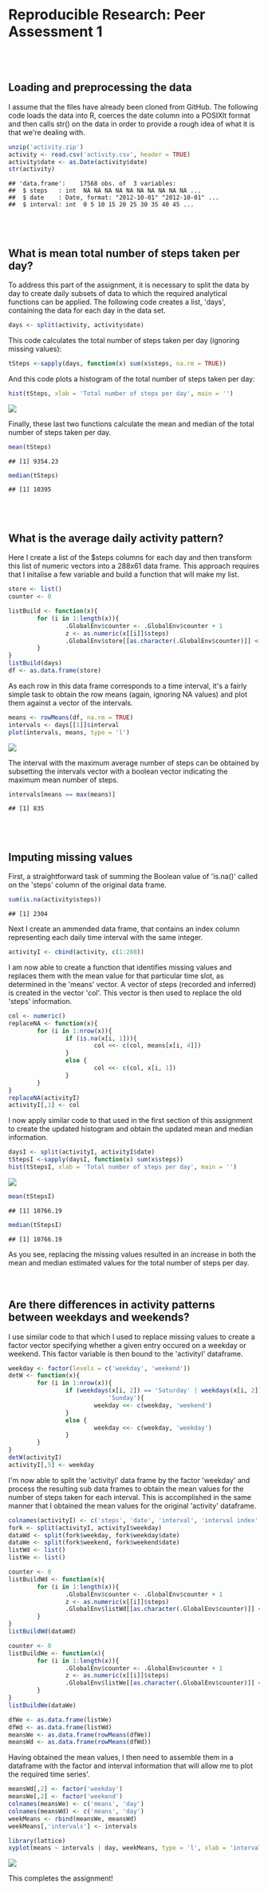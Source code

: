 # Reproducible Research: Peer Assessment 1
<br />
<br />

## Loading and preprocessing the data
I assume that the files have already been cloned from GitHub. The following code loads the data into R, coerces the date column into a POSIXlt format and then calls str() on the data in order to provide a rough idea of what it is that we're dealing with. 


```r
unzip('activity.zip')
activity <- read.csv('activity.csv', header = TRUE)
activity$date <- as.Date(activity$date)
str(activity)
```

```
## 'data.frame':	17568 obs. of  3 variables:
##  $ steps   : int  NA NA NA NA NA NA NA NA NA NA ...
##  $ date    : Date, format: "2012-10-01" "2012-10-01" ...
##  $ interval: int  0 5 10 15 20 25 30 35 40 45 ...
```
<br />
<br />

## What is mean total number of steps taken per day?
To address this part of the assignment, it is necessary to split the data by day to create daily subsets of data to which the required analytical functions can be applied. The following code creates a list, 'days', containing the data for each day in the data set.

```r
days <- split(activity, activity$date)
```

This code calculates the total number of steps taken per day (ignoring missing values):

```r
tSteps <-sapply(days, function(x) sum(x$steps, na.rm = TRUE))
```

And this code plots a histogram of the total number of steps taken per day:

```r
hist(tSteps, xlab = 'Total number of steps per day', main = '')
```

![](./PA1_template_files/figure-html/unnamed-chunk-4-1.png) 

Finally, these last two functions calculate the mean and median of the total number of steps taken per day.

```r
mean(tSteps)
```

```
## [1] 9354.23
```


```r
median(tSteps)
```

```
## [1] 10395
```
<br />
<br />

## What is the average daily activity pattern?
Here I create a list of the $steps columns for each day and then transform this list of numeric vectors into a 288x61 data frame. This approach requires that I initalise a few variable and build a function that will make my list.

```r
store <- list()
counter <- 0

listBuild <- function(x){
        for (i in 1:length(x)){
                .GlobalEnv$counter <- .GlobalEnv$counter + 1
                z <- as.numeric(x[[i]]$steps)
                .GlobalEnv$store[[as.character(.GlobalEnv$counter)]] <- z
        }
}
listBuild(days)
df <- as.data.frame(store)
```

As each row in this data frame corresponds to a time interval, it's a fairly simple task to obtain the row means (again, ignoring NA values) and plot them against a vector of the intervals.

```r
means <- rowMeans(df, na.rm = TRUE)
intervals <- days[[1]]$interval
plot(intervals, means, type = 'l')
```

![](./PA1_template_files/figure-html/unnamed-chunk-8-1.png) 

The interval with the maximum average number of steps can be obtained by subsetting the intervals vector with a boolean vector indicating the maximum mean number of steps.

```r
intervals[means == max(means)]
```

```
## [1] 835
```
<br />
<br />

## Imputing missing values
First, a straightforward task of summing the Boolean value of 'is.na()' called on the 'steps' column of the original data frame.

```r
sum(is.na(activity$steps))
```

```
## [1] 2304
```

Next I create an ammended data frame, that contains an index column 
representing each daily time interval with the same integer.

```r
activityI <- cbind(activity, c(1:288))
```

I am now able to create a function that identifies missing values and replaces them with the mean value for that particular time slot, as determined in the 'means' vector. A vector of steps (recorded and inferred) is created in the vector 'col'. This vector is then used to replace the old 'steps' information.

```r
col <- numeric()
replaceNA <- function(x){
        for (i in 1:nrow(x)){
                if (is.na(x[i, 1])){
                        col <<- c(col, means[x[i, 4]])
                }
                else {
                        col <<- c(col, x[i, 1])
                }
        }
}
replaceNA(activityI)
activityI[,1] <- col
```

I now apply similar code to that used in the first section of this assignment to create the updated histogram and obtain the updated mean and median information.

```r
daysI <- split(activityI, activityI$date)
tStepsI <-sapply(daysI, function(x) sum(x$steps))
hist(tStepsI, xlab = 'Total number of steps per day', main = '')
```

![](./PA1_template_files/figure-html/unnamed-chunk-13-1.png) 

```r
mean(tStepsI)
```

```
## [1] 10766.19
```

```r
median(tStepsI)
```

```
## [1] 10766.19
```

As you see, replacing the missing values resulted in an increase in both the mean and median estimated values for the total number of steps per day.
<br />
<br />
<br />

## Are there differences in activity patterns between weekdays and weekends?
I use similar code to that which I used to replace missing values to create a factor vector specifying whether a given entry occured on a weekday or weekend. This factor variable is then bound to the 'activityI' dataframe. 

```r
weekday <- factor(levels = c('weekday', 'weekend'))
detW <- function(x){
        for (i in 1:nrow(x)){
                if (weekdays(x[i, 2]) == 'Saturday' | weekdays(x[i, 2]) == 
                            'Sunday'){
                        weekday <<- c(weekday, 'weekend')
                }
                else {
                        weekday <<- c(weekday, 'weekday')
                }
        }
}
detW(activityI)
activityI[,5] <- weekday
```

I'm now able to split the 'activityI' data frame by the factor 'weekday' and process the resulting sub data frames to obtain the mean values for the number of steps taken for each interval. This is accomplished in the same manner that I obtained the mean values for the original 'activity' dataframe.

```r
colnames(activityI) <- c('steps', 'date', 'interval', 'interval index', 'weekday')
fork <- split(activityI, activityI$weekday)
dataWd <- split(fork$weekday, fork$weekday$date)
dataWe <- split(fork$weekend, fork$weekend$date)
listWd <- list()
listWe <- list()

counter <- 0
listBuildWd <- function(x){
        for (i in 1:length(x)){
                .GlobalEnv$counter <- .GlobalEnv$counter + 1
                z <- as.numeric(x[[i]]$steps)
                .GlobalEnv$listWd[[as.character(.GlobalEnv$counter)]] <- z
        }
}
listBuildWd(dataWd)

counter <- 0
listBuildWe <- function(x){
        for (i in 1:length(x)){
                .GlobalEnv$counter <- .GlobalEnv$counter + 1
                z <- as.numeric(x[[i]]$steps)
                .GlobalEnv$listWe[[as.character(.GlobalEnv$counter)]] <- z
        }
}
listBuildWe(dataWe)

dfWe <- as.data.frame(listWe)
dfWd <- as.data.frame(listWd)
meansWe <- as.data.frame(rowMeans(dfWe))
meansWd <- as.data.frame(rowMeans(dfWd))
```

Having obtained the mean values, I then need to assemble them in a dataframe with the factor and interval information that will allow me to plot the required time series'.


```r
meansWd[,2] <- factor('weekday')
meansWe[,2] <- factor('weekend')
colnames(meansWe) <- c('means', 'day')
colnames(meansWd) <- c('means', 'day')
weekMeans <- rbind(meansWe, meansWd)
weekMeans[,'intervals'] <- intervals

library(lattice)
xyplot(means ~ intervals | day, weekMeans, type = 'l', xlab = 'interval', ylab = 'mean number of steps', layout = c(1, 2))
```

![](./PA1_template_files/figure-html/unnamed-chunk-16-1.png) 

This completes the assignment!
